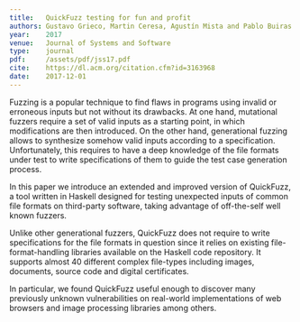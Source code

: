 ```yaml
---
title:   QuickFuzz testing for fun and profit
authors: Gustavo Grieco, Martin Ceresa, Agustín Mista and Pablo Buiras
year:    2017
venue:   Journal of Systems and Software
type:    journal
pdf:     /assets/pdf/jss17.pdf
cite:    https://dl.acm.org/citation.cfm?id=3163968
date:    2017-12-01
---
```


Fuzzing is a popular technique to find flaws in programs using invalid or
erroneous inputs but not without its drawbacks. At one hand, mutational fuzzers
require a set of valid inputs as a starting point, in which modifications are
then introduced. On the other hand, generational fuzzing allows to synthesize
somehow valid inputs according to a specification. Unfortunately, this requires
to have a deep knowledge of the file formats under test to write specifications
of them to guide the test case generation process.

In this paper we introduce an extended and improved version of QuickFuzz, a tool
written in Haskell designed for testing unexpected inputs of common file formats
on third-party software, taking advantage of off-the-self well known fuzzers.

Unlike other generational fuzzers, QuickFuzz does not require to write
specifications for the file formats in question since it relies on existing
file-format-handling libraries available on the Haskell code repository. It
supports almost 40 different complex file-types including images, documents,
source code and digital certificates.

In particular, we found QuickFuzz useful enough to discover many previously
unknown vulnerabilities on real-world implementations of web browsers and image
processing libraries among others.
